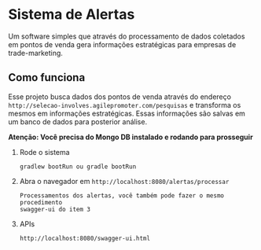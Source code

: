 # Sistema de Alertas

Um software simples que através do processamento de dados coletados em pontos de venda gera informações estratégicas para empresas de trade-marketing.

## Como funciona

Esse projeto busca dados dos pontos de venda através do endereço `http://selecao-involves.agilepromoter.com/pesquisas` e transforma os mesmos em informações estratégicas. Essas informações são salvas em um banco de dados para posterior análise.

**Atenção: Você precisa do Mongo DB instalado e rodando para prosseguir**

1. Rode o sistema
    ``` 
    gradlew bootRun ou gradle bootRun
    ```
2. Abra o navegador em `http://localhost:8080/alertas/processar`
    ```
    Processamentos dos alertas, você também pode fazer o mesmo procedimento 
    swagger-ui do item 3
    ```
    
3. APIs
    ```
    http://localhost:8080/swagger-ui.html
    ```
